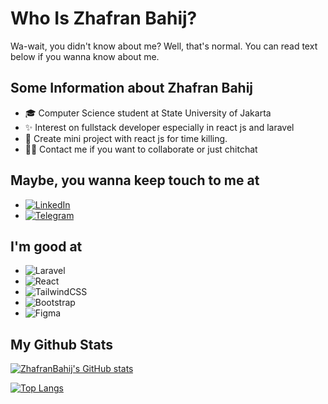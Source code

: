 # Who Is Zhafran Bahij?

Wa-wait, you didn't know about me? Well, that's normal. You can read text below if you wanna know about me.

## Some Information about Zhafran Bahij

- :mortar_board: Computer Science student at State University of Jakarta
- :sparkles: Interest on fullstack developer especially in react js and laravel
- :gem: Create mini project with react js for time killing.
- :guardsman: Contact me if you want to collaborate or just chitchat

## Maybe, you wanna keep touch to me at

- [![LinkedIn](https://img.shields.io/badge/linkedin-%230077B5.svg?style=for-the-badge&logo=linkedin&logoColor=white)](https://www.linkedin.com/in/m-zhafran-bahij-6021171b8/)
- [![Telegram](https://img.shields.io/badge/Telegram-2CA5E0?style=for-the-badge&logo=telegram&logoColor=white)](https://t.me/Zhafran_Bahij)

## I'm good at

- ![Laravel](https://img.shields.io/badge/laravel-%23FF2D20.svg?style=for-the-badge&logo=laravel&logoColor=white)
- ![React](https://img.shields.io/badge/react-%2320232a.svg?style=for-the-badge&logo=react&logoColor=%2361DAFB)
- ![TailwindCSS](https://img.shields.io/badge/tailwindcss-%2338B2AC.svg?style=for-the-badge&logo=tailwind-css&logoColor=white)
- ![Bootstrap](https://img.shields.io/badge/bootstrap-%23563D7C.svg?style=for-the-badge&logo=bootstrap&logoColor=white)
- ![Figma](https://img.shields.io/badge/figma-%23F24E1E.svg?style=for-the-badge&logo=figma&logoColor=white)

## My Github Stats

[![ZhafranBahij's GitHub stats](https://github-readme-stats.vercel.app/api?username=zhafranbahij&show_icons=true&theme=github_dark&include_all_commits=true)](https://github.com/anuraghazra/github-readme-stats)

[![Top Langs](https://github-readme-stats.vercel.app/api/top-langs/?username=zhafranbahij&hide=c&layout=compact)](https://github.com/anuraghazra/github-readme-stats)
